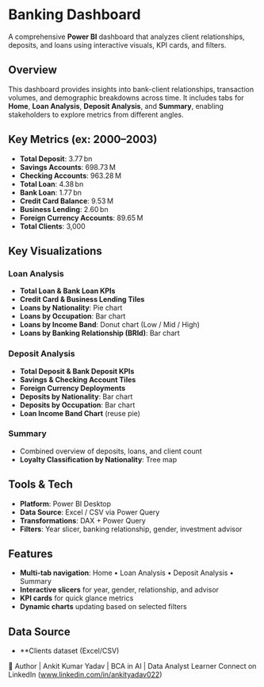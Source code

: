 # Banking Dashboard

A comprehensive **Power BI** dashboard that analyzes client relationships, deposits, and loans using interactive visuals, KPI cards, and filters.

## Overview  
This dashboard provides insights into bank-client relationships, transaction volumes, and demographic breakdowns across time. It includes tabs for **Home**, **Loan Analysis**, **Deposit Analysis**, and **Summary**, enabling stakeholders to explore metrics from different angles.

## Key Metrics (ex: 2000–2003)  
- **Total Deposit**: 3.77 bn  
- **Savings Accounts**: 698.73 M  
- **Checking Accounts**: 963.28 M  
- **Total Loan**: 4.38 bn  
- **Bank Loan**: 1.77 bn  
- **Credit Card Balance**: 9.53 M  
- **Business Lending**: 2.60 bn  
- **Foreign Currency Accounts**: 89.65 M  
- **Total Clients**: 3,000

## Key Visualizations  

### Loan Analysis  
- **Total Loan & Bank Loan KPIs**
- **Credit Card & Business Lending Tiles**
- **Loans by Nationality**: Pie chart  
- **Loans by Occupation**: Bar chart  
- **Loans by Income Band**: Donut chart (Low / Mid / High)  
- **Loans by Banking Relationship (BRId)**: Bar chart

### Deposit Analysis  
- **Total Deposit & Bank Deposit KPIs**
- **Savings & Checking Account Tiles**  
- **Foreign Currency Deployments**  
- **Deposits by Nationality**: Bar chart  
- **Deposits by Occupation**: Bar chart  
- **Loan Income Band Chart** (reuse pie)

### Summary  
- Combined overview of deposits, loans, and client count  
- **Loyalty Classification by Nationality**: Tree map


## Tools & Tech  
- **Platform**: Power BI Desktop  
- **Data Source**: Excel / CSV via Power Query  
- **Transformations**: DAX + Power Query  
- **Filters**: Year slicer, banking relationship, gender, investment advisor


## Features  
- **Multi-tab navigation**: Home • Loan Analysis • Deposit Analysis • Summary  
- **Interactive slicers** for year, gender, relationship, and advisor  
- **KPI cards** for quick glance metrics  
- **Dynamic charts** updating based on selected filters


## Data Source  
- **Clients dataset (Excel/CSV)

👋 Author | Ankit Kumar Yadav | BCA in AI | Data Analyst Learner 
Connect on LinkedIn (www.linkedin.com/in/ankityadav022)

